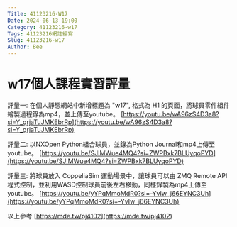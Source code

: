 ```yaml
---
Title: 41123216-W17
Date: 2024-06-13 19:00
Category: 41123216-w17
Tags: 41123216網誌編寫
Slug: 41123216-w17
Author: Bee
---
```




<!-- PELICAN_END_SUMMARY -->

# w17個人課程實習評量
評量一:
在個人靜態網站中新增標題為 "w17", 格式為 H1 的頁面，將球員零件組件繪製過程錄為mp4，並上傳至youtube。
[https://youtu.be/wA96zS4D3a8?si=Y_qrjaTuJMKEbrRp](https://youtu.be/wA96zS4D3a8?si=Y_qrjaTuJMKEbrRp)

評量二:
以NXOpen Python組合球員，並錄為Python Journal和mp4上傳至youtube。
[https://youtu.be/SJIMWue4MQ4?si=ZWPBxk7BLUyqoPYD](https://youtu.be/SJIMWue4MQ4?si=ZWPBxk7BLUyqoPYD)

評量三:
將球員放入 CoppeliaSim 運動場景中，讓球員可以由 ZMQ Remote API 程式控制，並利用WASD控制球員前後左右移動，同樣錄製為mp4上傳至youtube。
[https://youtu.be/yYPqMmoMdR0?si=-YvIw_j66EYNC3Uh](https://youtu.be/yYPqMmoMdR0?si=-YvIw_j66EYNC3Uh)

以上參考
[https://mde.tw/pj4102](https://mde.tw/pj4102)

